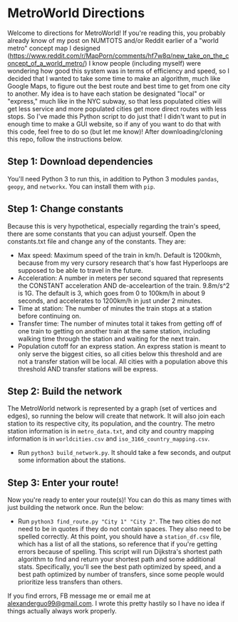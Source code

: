 # MetroWorld Directions

Welcome to directions for MetroWorld! If you're reading this, you probably already know of my post on NUMTOTS and/or Reddit earlier of a "world metro" concept map I designed (https://www.reddit.com/r/MapPorn/comments/hf7w8q/new_take_on_the_concept_of_a_world_metro/) I know people (including myself) were wondering how good this system was in terms of efficiency and speed, so I decided that I wanted to take some time to make an algorithm, much like Google Maps, to figure out the best route and best time to get from one city to another. My idea is to have each station be designated "local" or "express," much like in the NYC subway, so that less populated cities will get less service and more populated cities get more direct routes with less stops. So I've made this Python script to do just that! I didn't want to put in enough time to make a GUI website, so if any of you want to do that with this code, feel free to do so (but let me know)! After downloading/cloning this repo, follow the instructions below.

## Step 1: Download dependencies

You'll need Python 3 to run this, in addition to Python 3 modules `pandas`, `geopy`, and `networkx`. You can install them with `pip`.

## Step 1: Change constants

Because this is very hypothetical, especially regarding the train's speed, there are some constants that you can adjust yourself. Open the constants.txt file and change any of the constants. They are:

- Max speed: Maximum speed of the train in km/h. Default is 1200kmh, because from my very cursory research that's how fast Hyperloops are supposed to be able to travel in the future.
- Acceleration: A number in meters per second squared that represents the CONSTANT acceleration AND de-acceleartion of the train. 9.8m/s^2 is 1G. The default is 3, which goes from 0 to 100km/h in about 9 seconds, and accelerates to 1200km/h in just under 2 minutes.
- Time at station: The number of minutes the train stops at a station before continuing on.
- Transfer time: The number of minutes total it takes from getting off of one train to getting on another train at the same station, including walking time through the station and waiting for the next train.
- Population cutoff for an express station. An express station is meant to only serve the biggest cities, so all cities below this threshold and are not a transfer station will be local. All cities with a population above this threshold AND transfer stations will be express.

## Step 2: Build the network

The MetroWorld network is represented by a graph (set of vertices and edges), so running the below will create that network. It will also join each station to its respective city, its population, and the country. The metro station information is in `metro_data.txt`, and city and country mapping information is in `worldcities.csv` and `iso_3166_country_mapping.csv`.

- Run `python3 build_network.py`. It should take a few seconds, and output some information about the stations.

## Step 3: Enter your route!

Now you're ready to enter your route(s)! You can do this as many times with just building the network once. Run the below:

- Run `python3 find_route.py "City 1" "City 2"`. The two cities do not need to be in quotes if they do not contain spaces. They also need to be spelled correctly. At this point, you should have a `station_df.csv` file, which has a list of all the stations, so reference that if you're getting errors because of spelling. This script will run Dijkstra's shortest path algorithm to find and return your shortest path and some additional stats. Specifically, you'll see the best path optimized by speed, and a best path optimized by number of transfers, since some people would prioritize less transfers than others.


If you find errors, FB message me or email me at alexanderguo99@gmail.com. I wrote this pretty hastily so I have no idea if things actually always work properly. 
